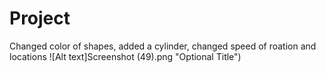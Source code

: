 # Project

Changed color of shapes, added a cylinder, changed speed of roation and locations
![Alt text]Screenshot (49).png "Optional Title")
